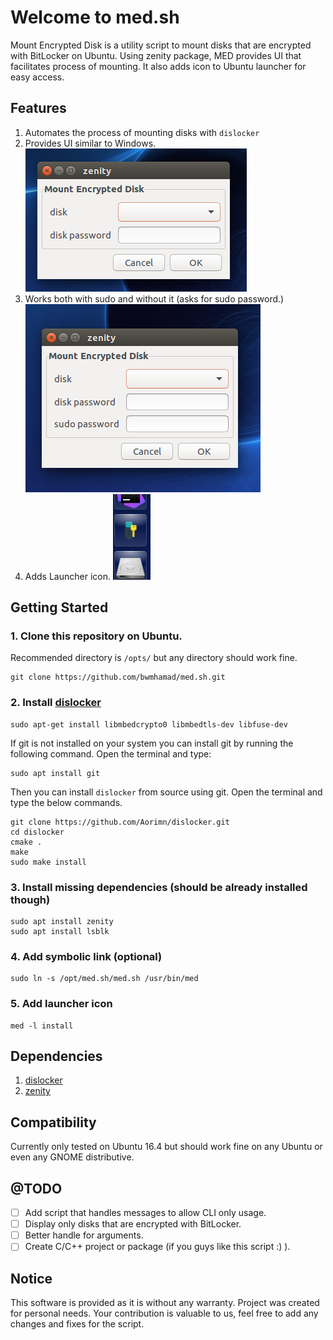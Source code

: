 # Welcome to med.sh
Mount Encrypted Disk is a utility script to mount disks that are encrypted with BitLocker on Ubuntu. Using zenity package, MED provides UI that facilitates process of mounting. It also adds icon to Ubuntu launcher for easy access.

## Features
1. Automates the process of mounting disks with `dislocker`
2. Provides UI similar to Windows. 
![UI](img/screen1.png)
3. Works both with sudo and without it (asks for sudo password.)
![no sudo](img/screen2.png)
4. Adds Launcher icon.
![launcher](img/screen3.png)

## Getting Started
### 1. Clone this repository on Ubuntu. ###
Recommended directory is `/opts/` but any directory should work fine.
```
git clone https://github.com/bwmhamad/med.sh.git
```
### 2. Install [dislocker](https://tuxdiary.com/2015/03/20/dislocker/) ###
```
sudo apt-get install libmbedcrypto0 libmbedtls-dev libfuse-dev
```
If git is not installed on your system you can install git by running the following command. Open the terminal and type:
```
sudo apt install git
```
Then you can install `dislocker` from source using git. Open the terminal and type the below commands.
```
git clone https://github.com/Aorimn/dislocker.git
cd dislocker
cmake .
make
sudo make install
```
### 3. Install missing dependencies **(should be already installed though)** ###
 ```
sudo apt install zenity
sudo apt install lsblk
```
### 4. Add symbolic link **(optional)** ###
```
sudo ln -s /opt/med.sh/med.sh /usr/bin/med
```

### 5. Add launcher icon
```
med -l install
```

## Dependencies
1. [dislocker](https://github.com/Aorimn/dislocker) 
2. [zenity](https://github.com/GNOME/zenity)

## Compatibility
Currently only tested on Ubuntu 16.4 but should work fine on any Ubuntu or even any GNOME distributive.

## @TODO
- [ ] Add script that handles messages to allow CLI only usage.
- [ ] Display only disks that are encrypted with BitLocker.
- [ ] Better handle for arguments.
- [ ] Create C/C++ project or package (if you guys like this script :) ).

## Notice 
This software is provided as it is without any warranty. Project was created for personal needs. Your contribution is valuable to us, feel free to add any changes and fixes for the script. 
